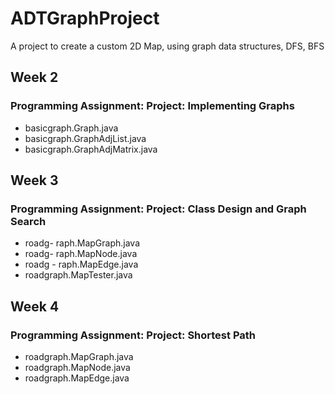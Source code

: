# ADTGraphProject
A project to create a custom 2D Map, using graph data structures, DFS, BFS


## Week 2
### Programming Assignment: Project: Implementing Graphs
-  basicgraph.Graph.java
- basicgraph.GraphAdjList.java
- basicgraph.GraphAdjMatrix.java

## Week 3
### Programming Assignment: Project: Class Design and Graph Search
- roadg- raph.MapGraph.java
- roadg- raph.MapNode.java
- roadg - raph.MapEdge.java
- roadgraph.MapTester.java

## Week 4
### Programming Assignment: Project: Shortest Path
- roadgraph.MapGraph.java
- roadgraph.MapNode.java
- roadgraph.MapEdge.java
